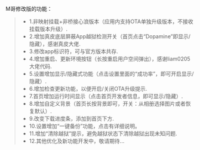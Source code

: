 M哥修改版的功能：

> - 1.非映射挂载+非桥接心浪版本（应用内支持OTA单独升级版本，不接收挂载版本升级）.
> - 2.增加真皮底层屏蔽App越狱检测开关（首页点击“Dopamine”即显示/隐藏），感谢真皮大佬.
> - 3.修改app标识符，可与官方版本共存.
> - 4.增加重启、更新环境按钮（长按重启用户空间弹出），感谢liam0205大佬代码.
> - 5.设置增加显示/隐藏式功能（点击设置里面的“成功率”，即可开启显示/隐藏）.
> - 6.增加检查更新功能，以便开启/关闭OTA升级提示.
> - 7.首页增加运行时间显示（点击首页开发者信息，即可显示/隐藏）.
> - 8.增加自定义背景（首页长按背景即可，开关：从相册选择图片或者恢复默认）.
> - 9.改变下载进度条，添加到首页下方.
> - 10.设置增加“一键备份”功能，点击有详细说明。
> - 11.增加“清除越狱”提示，避免越狱状态下清除越狱出现未知问题.
> - 12.其他优化及新功能开发中，敬请期待...
